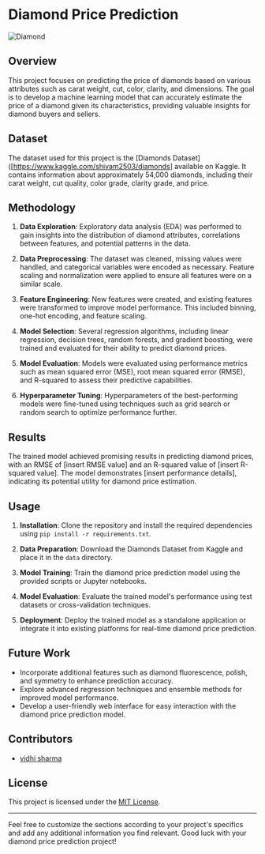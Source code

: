 

# Diamond Price Prediction

![Diamond](https://images.unsplash.com/photo-1638517747421-a1eb8b4c9828?q=80&w=1448&auto=format&fit=crop&ixlib=rb-4.0.3&ixid=M3wxMjA3fDB8MHxwaG90by1wYWdlfHx8fGVufDB8fHx8fA%3D%3D)

## Overview

This project focuses on predicting the price of diamonds based on various attributes such as carat weight, cut, color, clarity, and dimensions. The goal is to develop a machine learning model that can accurately estimate the price of a diamond given its characteristics, providing valuable insights for diamond buyers and sellers.

## Dataset

The dataset used for this project is the [Diamonds Dataset]([https://www.kaggle.com/shivam2503/diamonds] available on Kaggle. It contains information about approximately 54,000 diamonds, including their carat weight, cut quality, color grade, clarity grade, and price.

## Methodology

1. **Data Exploration**: Exploratory data analysis (EDA) was performed to gain insights into the distribution of diamond attributes, correlations between features, and potential patterns in the data.

2. **Data Preprocessing**: The dataset was cleaned, missing values were handled, and categorical variables were encoded as necessary. Feature scaling and normalization were applied to ensure all features were on a similar scale.

3. **Feature Engineering**: New features were created, and existing features were transformed to improve model performance. This included binning, one-hot encoding, and feature scaling.

4. **Model Selection**: Several regression algorithms, including linear regression, decision trees, random forests, and gradient boosting, were trained and evaluated for their ability to predict diamond prices.

5. **Model Evaluation**: Models were evaluated using performance metrics such as mean squared error (MSE), root mean squared error (RMSE), and R-squared to assess their predictive capabilities.

6. **Hyperparameter Tuning**: Hyperparameters of the best-performing models were fine-tuned using techniques such as grid search or random search to optimize performance further.

## Results

The trained model achieved promising results in predicting diamond prices, with an RMSE of [insert RMSE value] and an R-squared value of [insert R-squared value]. The model demonstrates [insert performance details], indicating its potential utility for diamond price estimation.

## Usage

1. **Installation**: Clone the repository and install the required dependencies using `pip install -r requirements.txt`.

2. **Data Preparation**: Download the Diamonds Dataset from Kaggle and place it in the `data` directory.

3. **Model Training**: Train the diamond price prediction model using the provided scripts or Jupyter notebooks.

4. **Model Evaluation**: Evaluate the trained model's performance using test datasets or cross-validation techniques.

5. **Deployment**: Deploy the trained model as a standalone application or integrate it into existing platforms for real-time diamond price prediction.

## Future Work

- Incorporate additional features such as diamond fluorescence, polish, and symmetry to enhance prediction accuracy.
- Explore advanced regression techniques and ensemble methods for improved model performance.
- Develop a user-friendly web interface for easy interaction with the diamond price prediction model.

## Contributors

- [vidhi sharma](https://github.com/VidhiSharma426)

## License

This project is licensed under the [MIT License](LICENSE).

---

Feel free to customize the sections according to your project's specifics and add any additional information you find relevant. Good luck with your diamond price prediction project!
